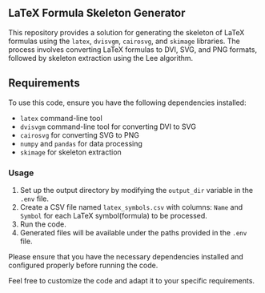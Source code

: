 ## LaTeX Formula Skeleton Generator

This repository provides a solution for generating the skeleton of LaTeX formulas using the `latex`, `dvisvgm`, `cairosvg`, and `skimage` libraries. The process involves converting LaTeX formulas to DVI, SVG, and PNG formats, followed by skeleton extraction using the Lee algorithm.

## Requirements

To use this code, ensure you have the following dependencies installed:
- `latex` command-line tool
- `dvisvgm` command-line tool for converting DVI to SVG
- `cairosvg` for converting SVG to PNG
- `numpy` and `pandas` for data processing
- `skimage` for skeleton extraction

### Usage

1. Set up the output directory by modifying the `output_dir` variable in the `.env` file.
2. Create a CSV file named `latex_symbols.csv` with columns: `Name` and `Symbol` for each LaTeX symbol(formula) to be processed.
3. Run the code.
4. Generated files will be available under the paths provided in the `.env` file.

Please ensure that you have the necessary dependencies installed and configured properly before running the code.

Feel free to customize the code and adapt it to your specific requirements.
